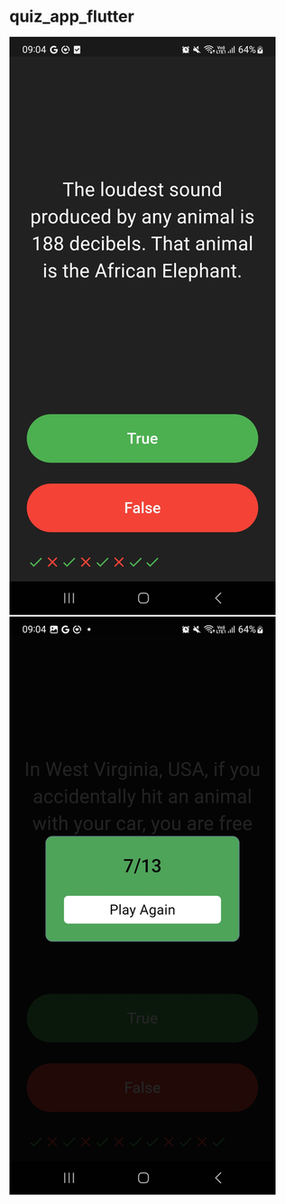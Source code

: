 # quiz_app_flutter

![Alt text](assets/Screenshot_20240101_090431.jpg)
![Alt text](assets/Screenshot_20240101_090435.jpg)
